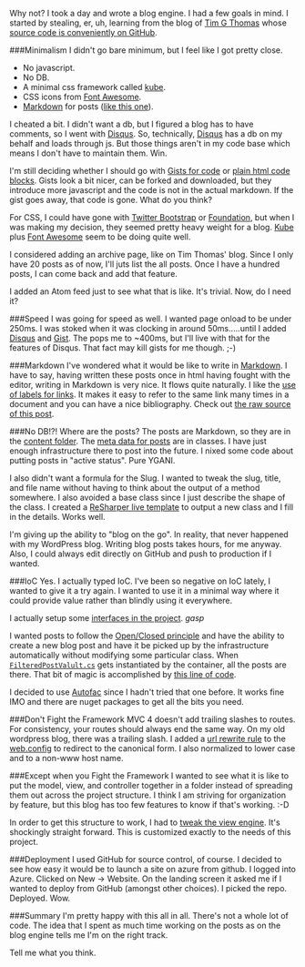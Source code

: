 ﻿
Why not? I took a day and wrote a blog engine. I had a few goals in mind. I started by stealing, er, uh, learning from the blog of [Tim G Thomas][timgthomas] whose [source code is conveniently on GitHub][timgthomas source].

###Minimalism
I didn't go bare minimum, but I feel like I got pretty close. 

* No javascript. 
* No DB.
* A minimal css framework called [kube].
* CSS icons from [Font Awesome].
* [Markdown] for posts ([like this one][this post]).

I cheated a bit. I didn't want a db, but I figured a blog has to have comments, so I went with [Disqus]. So, technically, [Disqus] has a db on my behalf and loads through js. But those things aren't in my code base which means I don't have to maintain them. Win.

I'm still deciding whether I should go with [Gists for code][my gists] or [plain html code blocks][code]. Gists look a bit nicer, can be forked and downloaded, but they introduce more javascript and the code is not in the actual markdown. If the gist goes away, that code is gone. What do you think?

For CSS, I could have gone with [Twitter Bootstrap] or [Foundation], but when I was making my decision, they seemed pretty heavy weight for a blog. [Kube] plus [Font Awesome] seem to be doing quite well.

I considered adding an archive page, like on Tim Thomas' blog. Since I only have 20 posts as of now, I'll juts list the all posts. Once I have a hundred posts, I can come back and add that feature.

I added an Atom feed just to see what that is like. It's trivial. Now, do I need it?

###Speed
I was going for speed as well. I wanted page onload to be under 250ms. I was stoked when it was clocking in around 50ms.....until I added [Disqus] and [Gist]. The pops me to ~400ms, but I'll live with that for the features of Disqus. That fact may kill gists for me though. ;-) 

###Markdown
I've wondered what it would be like to write in [Markdown]. I have to say, having written these posts once in html having fought with the editor, writing in Markdown is very nice. It flows quite naturally. I like the [use of labels for links][markdown links]. It makes it easy to refer to the same link many times in a document and you can have a nice bibliography. Check out [the raw source of this post][this post raw].

###No DB!?! Where are the posts?
The posts are Markdown, so they are in the [content folder][my posts]. The [meta data for posts][post meta] are in classes. I have just enough infrastructure there to post into the future. I nixed some code about putting posts in "active status". Pure YGANI. 

I also didn't want a formula for the Slug. I wanted to tweak the slug, title, and file name without having to think about the output of a method somewhere. I also avoided a base class since I just describe the shape of the class. I created a [ReSharper live template][r# templates] to output a new class and I fill in the details. Works well. 

I'm giving up the ability to "blog on the go". In reality, that never happened with my WordPress blog. Writing blog posts takes hours, for me anyway. Also, I could always edit directly on GitHub and push to production if I wanted.

###IoC
Yes. I actually typed IoC. I've been so negative on IoC lately, I wanted to give it a try again. I wanted to use it in a minimal way where it could provide value rather than blindly using it everywhere. 

I actually setup some [interfaces in the project][core]. *gasp*

I wanted posts to follow the [Open/Closed principle][solid] and have the ability to create a new blog post and have it be picked up by the infrastructure automatically without modifying some particular class. When [`FilteredPostValult.cs`][post vault] gets instantiated by the container, all the posts are there. That bit of magic is accomplished by [this line of code][post magic].

I decided to use [Autofac] since I hadn't tried that one before. It works fine IMO and there are nuget packages to get all the bits you need.

###Don't Fight the Framework
MVC 4 doesn't add trailing slashes to routes. For consistency, your routes should always end the same way. On my old wordpress blog, there was a trailing slash. I added a [url rewrite rule][ruslany] to the [web.config][urlrewrite] to redirect to the canonical form.  I also normalized to lower case and to a non-www host name.

###Except when you Fight the Framework
I wanted to see what it is like to put the model, view, and controller together in a folder instead of spreading them out across the project structure. I think I am striving for organization by feature, but this blog has too few features to know if that's working. :-D

In order to get this structure to work, I had to [tweak the view engine][viewengine]. It's shockingly straight forward. This is customized exactly to the needs of this project.

###Deployment
I used GitHub for source control, of course. I decided to see how easy it would be to launch a site on azure from github. I logged into Azure. Clicked on New -> Website. On the landing screen it asked me if I wanted to deploy from GitHub (amongst other choices). I picked the repo. Deployed. Wow.

###Summary
I'm pretty happy with this all in all. There's not a whole lot of code. The idea that I spent as much time working on the posts as on the blog engine tells me I'm on the right track. 

Tell me what you think.

[kube]: http://imperavi.com/kube/
[Font Awesome]:http://fortawesome.github.com/Font-Awesome/
[Markdown]: http://daringfireball.net/projects/markdown/
[this post]: https://github.com/kijanawoodard/Blog/blob/master/src/Blog.Web/Content/posts/building-blog.markdown
[this post raw]:https://raw.github.com/kijanawoodard/Blog/master/src/Blog.Web/Content/posts/building-blog.markdown
[my gists]: http://kijanawoodard.com/fubumvc-validation-and-re-hydrating-the-view
[code]: http://kijanawoodard.com/avoiding-fizzbuzz
[Twitter Bootstrap]:http://twitter.github.com/bootstrap/
[Foundation]:http://foundation.zurb.com/

[disqus]:http://disqus.com/
[gist]:https://gist.github.com/

[markdown links]:http://daringfireball.net/projects/markdown/syntax#link

[timgthomas]: http://timgthomas.com/
[timgthomas source]:https://github.com/TimGThomas/blog

[my posts]: https://github.com/kijanawoodard/Blog/tree/master/src/Blog.Web/Content/posts
[post meta]:https://github.com/kijanawoodard/Blog/blob/master/src/Blog.Web/Models/Posts.cs
[post magic]:https://github.com/kijanawoodard/Blog/blob/master/src/Blog.Web/Initialization/AutofacConfig.cs#L20
[core]: https://github.com/kijanawoodard/Blog/tree/master/src/Blog.Web/Core

[r# templates]:http://www.jetbrains.com/resharper/features/code_templates.html
[solid]:http://en.wikipedia.org/wiki/SOLID_(object-oriented_design)

[post vault]:https://github.com/kijanawoodard/Blog/blob/master/src/Blog.Web/Infrastructure/FilteredPostVault.cs
[Autofac]:http://code.google.com/p/autofac/

[ruslany]: http://blogs.iis.net/ruslany/archive/2009/04/08/10-url-rewriting-tips-and-tricks.aspx "Url Rewriting tips"
[urlrewrite]: https://github.com/kijanawoodard/Blog/blob/master/src/Blog.Web/Web.config#L32 "url rewrite rules"
[viewengine]: https://github.com/kijanawoodard/Blog/blob/master/src/Blog.Web/Infrastructure/AlternateViewEngine.cs "Alternate view engine"